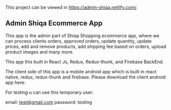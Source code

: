 This project can be viewed in https://admin-shiqa.netlify.com/.

## Admin Shiqa Ecommerce App

This app is the admin part of Shiqa Shopping ecommerce app, where we can process clients orders, approved orders, update quantity, update prices, add and remove products, add shipping fee based on orders, upload product images and many more.

This app this built in React Js, Redux, Redux-thunk, and Firebase BackEnd.

The client side of this app is a mobile android app which is built in react native, redux, redux-thunk and firebase. Please download the client android app here: 


For testing u can use this temporary user:

email: test@gmail.com
password: testing









